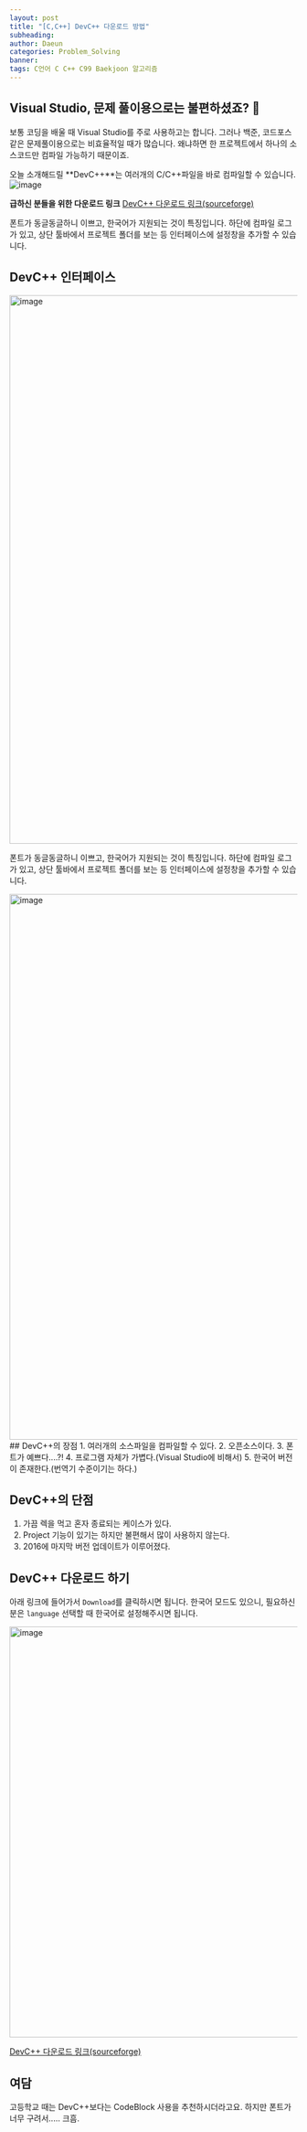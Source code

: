 ```yaml
---
layout: post
title: "[C,C++] DevC++ 다운로드 방법"
subheading: 
author: Daeun
categories: Problem_Solving
banner:
tags: C언어 C C++ C99 Baekjoon 알고리즘 
---
```


## Visual Studio, 문제 풀이용으로는 불편하셨죠? 🙂
보통 코딩을 배울 때 Visual Studio를 주로 사용하고는 합니다. 그러나 백준, 코드포스 같은 문제풀이용으로는 비효율적일 때가 많습니다. 왜냐하면 한 프로젝트에서 하나의 소스코드만 컴파일 가능하기 때문이죠.

오늘 소개해드릴 **DevC++**는 여러개의 C/C++파일을 바로 컴파일할 수 있습니다.
![image](https://github.com/Splanky0314/splanky0314.github.io/assets/79370538/40b0661c-2221-48e7-8fa3-f4a85dbf5783)

**급하신 분들을 위한 다운로드 링크**
[DevC++ 다운로드 링크(sourceforge)](https://sourceforge.net/projects/orwelldevcpp/)

폰트가 동글동글하니 이쁘고, 한국어가 지원되는 것이 특징입니다. 하단에 컴파일 로그가 있고, 상단 툴바에서 프로젝트 폴더를 보는 등 인터페이스에 설정창을 추가할 수 있습니다.

## DevC++ 인터페이스
<img width="960" alt="image" src="https://github.com/Splanky0314/splanky0314.github.io/assets/79370538/eb71c78e-c4c4-4e35-9454-291816d26fd8">

폰트가 동글동글하니 이쁘고, 한국어가 지원되는 것이 특징입니다. 하단에 컴파일 로그가 있고, 상단 툴바에서 프로젝트 폴더를 보는 등 인터페이스에 설정창을 추가할 수 있습니다.

<img width="955" alt="image" src="https://github.com/Splanky0314/splanky0314.github.io/assets/79370538/cdac9e49-98c9-4a60-997d-0ad6e52bbe13">
## DevC++의 장점
1. 여러개의 소스파일을 컴파일할 수 있다.
2. 오픈소스이다.
3. 폰트가 예쁘다....?!
4. 프로그램 자체가 가볍다.(Visual Studio에 비해서)
5. 한국어 버전이 존재한다.(번역기 수준이기는 하다.)

## DevC++의 단점
1. 가끔 렉을 먹고 혼자 종료되는 케이스가 있다.
2. Project 기능이 있기는 하지만 불편해서 많이 사용하지 않는다.
3. 2016에 마지막 버전 업데이트가 이루어졌다.

## DevC++ 다운로드 하기
아래 링크에 들어가서 `Download`를 클릭하시면 됩니다. 한국어 모드도 있으니, 필요하신 분은 `language` 선택할 때 한국어로 설정해주시면 됩니다.

<img width="719" alt="image" src="https://github.com/Splanky0314/splanky0314.github.io/assets/79370538/b9343d4f-72e6-43c8-ba11-c54969e8df22">

[DevC++ 다운로드 링크(sourceforge)](https://sourceforge.net/projects/orwelldevcpp/)

## 여담
고등학교 때는 DevC++보다는 CodeBlock 사용을 추천하시더라고요. 하지만 폰트가 너무 구려서..... 크흠.